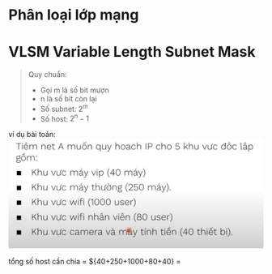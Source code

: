 # Phân loại lớp mạng


# VLSM Variable Length Subnet Mask

> Quy chuẩn: 
> - Gọi m là số bit mượn
> - n là số bit còn lại
> - Số subnet: $2^m$
> - Số host: $2^n-1$

ví dụ bài toán:
![Alt text](/resources/vlsm.png)

tổng số host cần chia = ${40+250+1000+80+40} =
